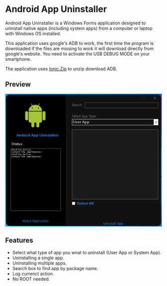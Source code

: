 # Android App Uninstaller
Android App Uninstaller is a Windows Forms application designed to uninstall native apps (including system apps) from a computer or laptop with Windows OS installed.

This application uses google's ADB to work, the first time the program is downloaded if the files are missing to work it will download directly from google's website.
You need to activate the USB DEBUG MODE on your smartphone.

The application uses [Ionic.Zip](https://www.nuget.org/packages/Ionic.Zip/) to unzip download ADB.

Preview
-------
![preview](images/preview.png)

Features
---------------
  - Select what type of app you wnat to uninstall (User App or System App).
  - Uninstalling a single app.
  - Uninstalling multiple apps.
  - Search box to find app by package name.
  - Log currenct action.
  - No ROOT needed.

